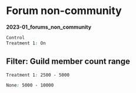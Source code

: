 # Forum non-community

**2023-01_forums_non_community**

```css
Control
Treatment 1: On
```

## Filter: Guild member count range
```css
Treatment 1: 2500 - 5000
```
```css
None: 5000 - 10000
```

